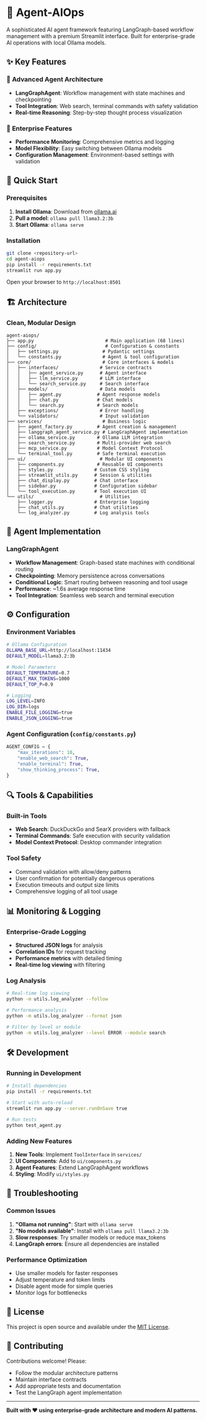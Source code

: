 # 🤖 Agent-AIOps

A sophisticated AI agent framework featuring LangGraph-based workflow management with a premium Streamlit interface. Built for enterprise-grade AI operations with local Ollama models.

## ✨ Key Features

### 🧠 **Advanced Agent Architecture**
- **LangGraphAgent**: Workflow management with state machines and checkpointing
- **Tool Integration**: Web search, terminal commands with safety validation
- **Real-time Reasoning**: Step-by-step thought process visualization

### 🔧 **Enterprise Features**
- **Performance Monitoring**: Comprehensive metrics and logging
- **Model Flexibility**: Easy switching between Ollama models
- **Configuration Management**: Environment-based settings with validation

## 🚀 Quick Start

### Prerequisites
1. **Install Ollama**: Download from [ollama.ai](https://ollama.ai)
2. **Pull a model**: `ollama pull llama3.2:3b`
3. **Start Ollama**: `ollama serve`

### Installation
```bash
git clone <repository-url>
cd agent-aiops
pip install -r requirements.txt
streamlit run app.py
```

Open your browser to `http://localhost:8501`

## 🏗️ Architecture

### Clean, Modular Design
```
agent-aiops/
├── app.py                          # Main application (68 lines)
├── config/                         # Configuration & constants
│   ├── settings.py                # Pydantic settings
│   └── constants.py               # Agent & tool configuration
├── core/                          # Core interfaces & models
│   ├── interfaces/               # Service contracts
│   │   ├── agent_service.py      # Agent interface
│   │   ├── llm_service.py        # LLM interface
│   │   └── search_service.py     # Search interface
│   ├── models/                   # Data models
│   │   ├── agent.py             # Agent response models
│   │   ├── chat.py              # Chat models
│   │   └── search.py            # Search models
│   ├── exceptions/               # Error handling
│   └── validators/               # Input validation
├── services/                      # Business logic
│   ├── agent_factory.py         # Agent creation & management
│   ├── langgraph_agent_service.py # LangGraphAgent implementation
│   ├── ollama_service.py        # Ollama LLM integration
│   ├── search_service.py        # Multi-provider web search
│   ├── mcp_service.py           # Model Context Protocol
│   └── terminal_tool.py         # Safe terminal execution
├── ui/                           # Modular UI components
│   ├── components.py            # Reusable UI components
│   ├── styles.py               # Custom CSS styling
│   ├── streamlit_utils.py      # Session & utilities
│   ├── chat_display.py         # Chat interface
│   ├── sidebar.py              # Configuration sidebar
│   └── tool_execution.py       # Tool execution UI
└── utils/                        # Utilities
    ├── logger.py               # Enterprise logging
    ├── chat_utils.py           # Chat utilities
    └── log_analyzer.py         # Log analysis tools
```

## 🤖 Agent Implementation

### LangGraphAgent
- **Workflow Management**: Graph-based state machines with conditional routing
- **Checkpointing**: Memory persistence across conversations
- **Conditional Logic**: Smart routing between reasoning and tool usage
- **Performance**: ~1.6s average response time
- **Tool Integration**: Seamless web search and terminal execution

## ⚙️ Configuration

### Environment Variables
```bash
# Ollama Configuration
OLLAMA_BASE_URL=http://localhost:11434
DEFAULT_MODEL=llama3.2:3b

# Model Parameters
DEFAULT_TEMPERATURE=0.7
DEFAULT_MAX_TOKENS=1000
DEFAULT_TOP_P=0.9

# Logging
LOG_LEVEL=INFO
LOG_DIR=logs
ENABLE_FILE_LOGGING=true
ENABLE_JSON_LOGGING=true
```

### Agent Configuration (`config/constants.py`)
```python
AGENT_CONFIG = {
    "max_iterations": 10,
    "enable_web_search": True,
    "enable_terminal": True,
    "show_thinking_process": True,
}
```

## 🔍 Tools & Capabilities

### Built-in Tools
- **Web Search**: DuckDuckGo and SearX providers with fallback
- **Terminal Commands**: Safe execution with security validation
- **Model Context Protocol**: Desktop commander integration

### Tool Safety
- Command validation with allow/deny patterns
- User confirmation for potentially dangerous operations
- Execution timeouts and output size limits
- Comprehensive logging of all tool usage

## 📊 Monitoring & Logging

### Enterprise-Grade Logging
- **Structured JSON logs** for analysis
- **Correlation IDs** for request tracking
- **Performance metrics** with detailed timing
- **Real-time log viewing** with filtering

### Log Analysis
```bash
# Real-time log viewing
python -m utils.log_analyzer --follow

# Performance analysis
python -m utils.log_analyzer --format json

# Filter by level or module
python -m utils.log_analyzer --level ERROR --module search
```

## 🛠️ Development

### Running in Development
```bash
# Install dependencies
pip install -r requirements.txt

# Start with auto-reload
streamlit run app.py --server.runOnSave true

# Run tests
python test_agent.py
```

### Adding New Features
1. **New Tools**: Implement `ToolInterface` in `services/`
2. **UI Components**: Add to `ui/components.py`
3. **Agent Features**: Extend LangGraphAgent workflows
4. **Styling**: Modify `ui/styles.py`

## 🐛 Troubleshooting

### Common Issues
1. **"Ollama not running"**: Start with `ollama serve`
2. **"No models available"**: Install with `ollama pull llama3.2:3b`
3. **Slow responses**: Try smaller models or reduce max_tokens
4. **LangGraph errors**: Ensure all dependencies are installed

### Performance Optimization
- Use smaller models for faster responses
- Adjust temperature and token limits
- Disable agent mode for simple queries
- Monitor logs for bottlenecks

## 📝 License

This project is open source and available under the [MIT License](LICENSE).

## 🤝 Contributing

Contributions welcome! Please:
- Follow the modular architecture patterns
- Maintain interface contracts
- Add appropriate tests and documentation
- Test the LangGraph agent implementation

---

**Built with ❤️ using enterprise-grade architecture and modern AI patterns.**